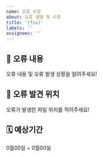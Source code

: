 ```yaml
---
name: 오류 수정
about: 오류 설명 및 수정
title: '[fix]'
labels: ''
assignees: ''
---
```


## 🤔 오류 내용

오류 내용 및 오류 발생 상황을 알려주세요!

## 🚩 오류 발견 위치

오류가 발생한 파일 위치를 적어주세요!

## 🗓️ 예상기간

0월00일 ~ 0월00일
